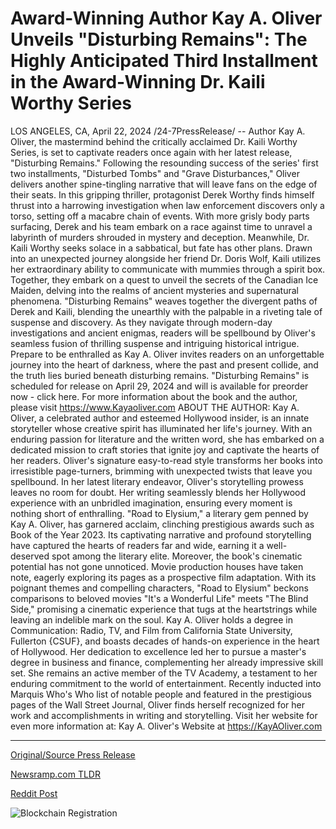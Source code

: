 # Award-Winning Author Kay A. Oliver Unveils "Disturbing Remains": The Highly Anticipated Third Installment in the Award-Winning Dr. Kaili Worthy Series

LOS ANGELES, CA, April 22, 2024 /24-7PressRelease/ -- Author Kay A. Oliver, the mastermind behind the critically acclaimed Dr. Kaili Worthy Series, is set to captivate readers once again with her latest release, "Disturbing Remains." Following the resounding success of the series' first two installments, "Disturbed Tombs" and "Grave Disturbances," Oliver delivers another spine-tingling narrative that will leave fans on the edge of their seats.  In this gripping thriller, protagonist Derek Worthy finds himself thrust into a harrowing investigation when law enforcement discovers only a torso, setting off a macabre chain of events. With more grisly body parts surfacing, Derek and his team embark on a race against time to unravel a labyrinth of murders shrouded in mystery and deception.  Meanwhile, Dr. Kaili Worthy seeks solace in a sabbatical, but fate has other plans. Drawn into an unexpected journey alongside her friend Dr. Doris Wolf, Kaili utilizes her extraordinary ability to communicate with mummies through a spirit box. Together, they embark on a quest to unveil the secrets of the Canadian Ice Maiden, delving into the realms of ancient mysteries and supernatural phenomena.  "Disturbing Remains" weaves together the divergent paths of Derek and Kaili, blending the unearthly with the palpable in a riveting tale of suspense and discovery. As they navigate through modern-day investigations and ancient enigmas, readers will be spellbound by Oliver's seamless fusion of thrilling suspense and intriguing historical intrigue.  Prepare to be enthralled as Kay A. Oliver invites readers on an unforgettable journey into the heart of darkness, where the past and present collide, and the truth lies buried beneath disturbing remains.  "Disturbing Remains" is scheduled for release on April 29, 2024 and will is available for preorder now - click here. For more information about the book and the author, please visit https://www.Kayaoliver.com  ABOUT THE AUTHOR:  Kay A. Oliver, a celebrated author and esteemed Hollywood insider, is an innate storyteller whose creative spirit has illuminated her life's journey. With an enduring passion for literature and the written word, she has embarked on a dedicated mission to craft stories that ignite joy and captivate the hearts of her readers. Oliver's signature easy-to-read style transforms her books into irresistible page-turners, brimming with unexpected twists that leave you spellbound. In her latest literary endeavor, Oliver's storytelling prowess leaves no room for doubt. Her writing seamlessly blends her Hollywood experience with an unbridled imagination, ensuring every moment is nothing short of enthralling.  "Road to Elysium," a literary gem penned by Kay A. Oliver, has garnered acclaim, clinching prestigious awards such as Book of the Year 2023. Its captivating narrative and profound storytelling have captured the hearts of readers far and wide, earning it a well-deserved spot among the literary elite.  Moreover, the book's cinematic potential has not gone unnoticed. Movie production houses have taken note, eagerly exploring its pages as a prospective film adaptation. With its poignant themes and compelling characters, "Road to Elysium" beckons comparisons to beloved movies "It's a Wonderful Life" meets "The Blind Side," promising a cinematic experience that tugs at the heartstrings while leaving an indelible mark on the soul.  Kay A. Oliver holds a degree in Communication: Radio, TV, and Film from California State University, Fullerton {CSUF}, and boasts decades of hands-on experience in the heart of Hollywood. Her dedication to excellence led her to pursue a master's degree in business and finance, complementing her already impressive skill set. She remains an active member of the TV Academy, a testament to her enduring commitment to the world of entertainment. Recently inducted into Marquis Who's Who list of notable people and featured in the prestigious pages of the Wall Street Journal, Oliver finds herself recognized for her work and accomplishments in writing and storytelling.  Visit her website for even more information at: Kay A. Oliver's Website at https://KayAOliver.com 

---

[Original/Source Press Release](https://www.24-7pressrelease.com/press-release/510237/award-winning-author-kay-a-oliver-unveils-disturbing-remains-the-highly-anticipated-third-installment-in-the-award-winning-dr-kaili-worthy-series)
                    

[Newsramp.com TLDR](None) 



[Reddit Post](https://www.reddit.com/r/BookNews/comments/1ca4fkm/kay_a_oliver_releases_gripping_new_thriller/) 



![Blockchain Registration](https://cdn.newsramp.app/24-7PressRelease/qrcode/244/22/moonshha.webp)